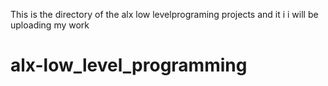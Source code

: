 This is the directory of the alx low levelprograming projects and it i i will be uploading my work  

# alx-low_level_programming

